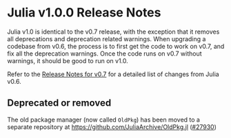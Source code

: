 Julia v1.0.0 Release Notes
==========================

Julia v1.0 is identical to the v0.7 release, with the exception that
it removes all deprecations and deprecation related warnings. When
upgrading a codebase from v0.6, the process is to first get the code
to work on v0.7, and fix all the deprecation warnings. Once the code
runs on v0.7 without warnings, it should be good to run on v1.0.

Refer to the [Release Notes for
v0.7](https://github.com/JuliaLang/julia/blob/master/HISTORY.md) for a
detailed list of changes from Julia v0.6.

Deprecated or removed
---------------------

The old package manager (now called `OldPkg`) has been moved to a
separate repository at https://github.com/JuliaArchive/OldPkg.jl ([#27930])

<!--- generated by NEWS-update.jl: -->
[#27930]: https://github.com/JuliaLang/julia/issues/27930

